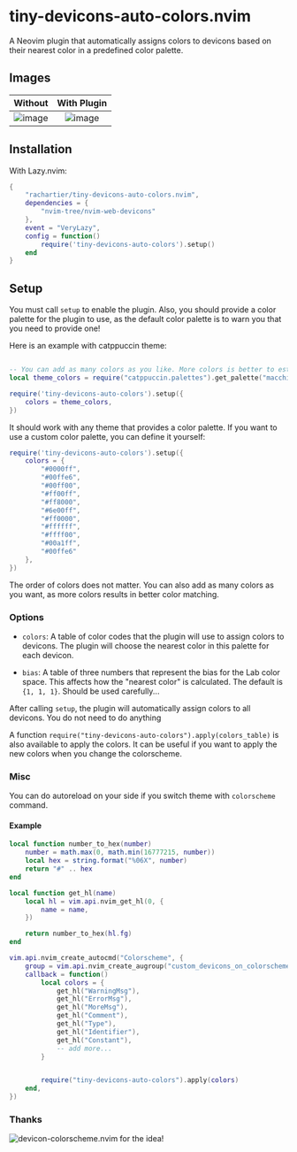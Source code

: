 # tiny-devicons-auto-colors.nvim

A Neovim plugin that automatically assigns colors to devicons based on their nearest color in a predefined color palette.

## Images

Without             |  With Plugin
:-------------------------:|:-------------------------:
![image](https://github.com/rachartier/tiny-devicons-auto-colors.nvim/assets/2057541/0130c1d8-12c7-495e-a22a-cb1d8aae7eb1) |  ![image](https://github.com/rachartier/tiny-devicons-auto-colors.nvim/assets/2057541/9cdaac63-14ec-4ba4-a143-242cb8d97bd2)


## Installation

With Lazy.nvim:

```lua
{
    "rachartier/tiny-devicons-auto-colors.nvim",
    dependencies = {
        "nvim-tree/nvim-web-devicons"
    },
    event = "VeryLazy",
    config = function()
        require('tiny-devicons-auto-colors').setup()
    end
}
```

##  Setup

You must call `setup` to enable the plugin. Also, you should provide a color palette for the plugin to use, as the default color palette is to warn you that you need to provide one!

Here is an example with catppuccin theme:

```lua

-- You can add as many colors as you like. More colors is better to estimate the nearest color for each devicon.
local theme_colors = require("catppuccin.palettes").get_palette("macchiato")

require('tiny-devicons-auto-colors').setup({
    colors = theme_colors,
})
```

It should work with any theme that provides a color palette. If you want to use a custom color palette, you can define it yourself:

```lua
require('tiny-devicons-auto-colors').setup({
    colors = {
        "#0000ff",
        "#00ffe6",
        "#00ff00",
        "#ff00ff",
        "#ff8000",
        "#6e00ff",
        "#ff0000",
        "#ffffff",
        "#ffff00",
        "#00a1ff",
        "#00ffe6"
    },
})
```

The order of colors does not matter. You can also add as many colors as you want, as more colors results in better color matching.

### Options

- `colors`: A table of color codes that the plugin will use to assign colors to devicons. The plugin will choose the nearest color in this palette for each devicon.

- `bias`: A table of three numbers that represent the bias for the Lab color space. This affects how the "nearest color" is calculated. The default is `{1, 1, 1}`. Should be used carefully...

After calling `setup`, the plugin will automatically assign colors to all devicons. You do not need to do anything

A function `require("tiny-devicons-auto-colors").apply(colors_table)` is also available to apply the colors. It can be useful if you want to apply the new colors when you change the colorscheme.

### Misc

You can do autoreload on your side if you switch theme with `colorscheme` command.

#### Example

```lua
local function number_to_hex(number)
    number = math.max(0, math.min(16777215, number))
    local hex = string.format("%06X", number)
    return "#" .. hex
end

local function get_hl(name)
    local hl = vim.api.nvim_get_hl(0, {
        name = name,
    })

    return number_to_hex(hl.fg)
end

vim.api.nvim_create_autocmd("Colorscheme", {
    group = vim.api.nvim_create_augroup("custom_devicons_on_colorscheme", { clear = true }),
    callback = function()
        local colors = {
            get_hl("WarningMsg"),
            get_hl("ErrorMsg"),
            get_hl("MoreMsg"),
            get_hl("Comment"),
            get_hl("Type"),
            get_hl("Identifier"),
            get_hl("Constant"),
            -- add more...
        }


        require("tiny-devicons-auto-colors").apply(colors)
    end,
})

```

### Thanks

![devicon-colorscheme.nvim](https://github.com/dgox16/devicon-colorscheme.nvim) for the idea!
